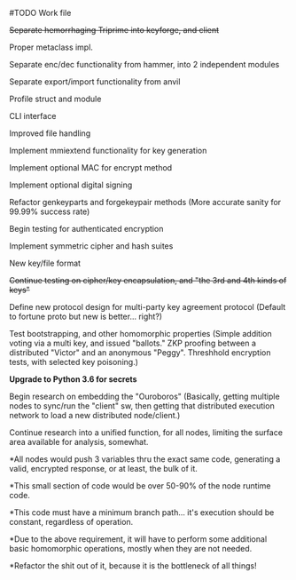 
#TODO Work file

~~Separate hemorrhaging Triprime into keyforge, and client~~

Proper metaclass impl.

Separate enc/dec functionality from hammer, into 2 independent modules

Separate export/import functionality from anvil

Profile struct and module

CLI interface

Improved file handling

Implement mmiextend functionality for key generation

Implement optional MAC for encrypt method

Implement optional digital signing

Refactor genkeyparts and forgekeypair methods (More accurate sanity for 99.99% success rate)

Begin testing for authenticated encryption

Implement symmetric cipher and hash suites

New key/file format

~~Continue testing on cipher/key encapsulation, and "the 3rd and 4th kinds of keys"~~

Define new protocol design for multi-party key agreement protocol (Default to fortune proto but new is better... right?)

Test bootstrapping, and other homomorphic properties (Simple addition voting via a multi key, and issued "ballots." ZKP proofing between a distributed "Victor" and an anonymous "Peggy". Threshhold encryption tests, with selected key poisoning.)

**Upgrade to Python 3.6 for secrets**

Begin research on embedding the "Ouroboros" (Basically, getting multiple nodes to sync/run the "client" sw, then getting that distributed execution network to load a new distributed node/client.)

Continue research into a unified function, for all nodes, limiting the surface area available for analysis, somewhat. 

*All nodes would push 3 variables thru the exact same code, generating a valid, encrypted response, or at least, the bulk of it. 

*This small section of code would be over 50-90% of the node runtime code.

*This code must have a minimum branch path... it's execution should be constant, regardless of operation.

*Due to the above requirement, it will have to perform some additional basic homomorphic operations, mostly when they are not needed.

*Refactor the shit out of it, because it is the bottleneck of all things!
